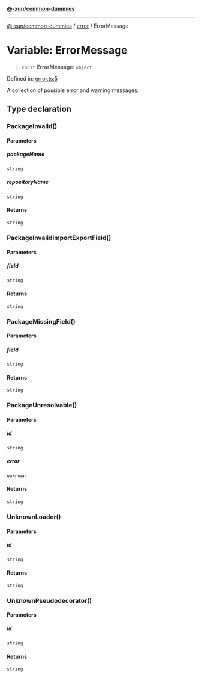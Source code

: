 [**@-xun/common-dummies**](../../README.md)

***

[@-xun/common-dummies](../../README.md) / [error](../README.md) / ErrorMessage

# Variable: ErrorMessage

> `const` **ErrorMessage**: `object`

Defined in: [error.ts:5](https://github.com/Xunnamius/test-utils/blob/ad80774f51f13da047823e0cd993cdd1866f77d9/packages/common-dummies/src/error.ts#L5)

A collection of possible error and warning messages.

## Type declaration

### PackageInvalid()

#### Parameters

##### packageName

`string`

##### repositoryName

`string`

#### Returns

`string`

### PackageInvalidImportExportField()

#### Parameters

##### field

`string`

#### Returns

`string`

### PackageMissingField()

#### Parameters

##### field

`string`

#### Returns

`string`

### PackageUnresolvable()

#### Parameters

##### id

`string`

##### error

`unknown`

#### Returns

`string`

### UnknownLoader()

#### Parameters

##### id

`string`

#### Returns

`string`

### UnknownPseudodecorator()

#### Parameters

##### id

`string`

#### Returns

`string`
